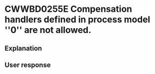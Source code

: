 # CWWBD0255E Compensation handlers defined in process model ''0'' are not allowed.

## Explanation

## User response